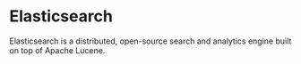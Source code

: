 # Elasticsearch



Elasticsearch is a distributed, open-source search and analytics engine built on top of Apache Lucene. 

